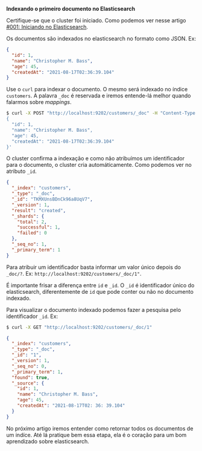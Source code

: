   **Indexando o primeiro documento no Elasticsearch**

Certifique-se que o cluster foi iniciado. Como podemos ver nesse artigo [#001: Iniciando no Elasticsearch](https://github.com/brunoflegler/elasticsearch-course/blob/master/001/readme.md).

Os documentos são indexados no elasticsearch no formato como JSON. Ex:

```json
{
  "id": 1,
  "name": "Christopher M. Bass",
  "age": 45,
  "createdAt": "2021-08-17T02:36:39.104"
}
```

Use o `curl` para indexar o documento. O mesmo será indexado no índice `customers`. A palavra `_doc` é reservada e iremos entende-lá melhor quando falarmos sobre *mappings*. 

```sh
$ curl -X POST "http://localhost:9202/customers/_doc" -H "Content-Type: application/json" -d '
{
  "id": 1,
  "name": "Christopher M. Bass",
  "age": 45,
  "createdAt": "2021-08-17T02:36:39.104"
}'
```

O cluster confirma a indexação e como não atribuímos um identificador para o documento, o cluster cria automáticamente. Como podemos ver no atributo `_id`.

```json
{
  "_index": "customers",
  "_type": "_doc",
  "_id": "TKMXUnsBDnCk96a8UqV7",
  "_version": 1,
  "result": "created",
  "_shards": {
    "total": 2,
    "successful": 1,
    "failed": 0
  },
  "_seq_no": 1,
  "_primary_term": 1
}
```

Para atribuir um identificador basta informar um valor único depois do `_doc/?`. Ex: `http://localhost:9202/customers/_doc/1"`.

É importante frisar a diferença entre `id` e `_id`. O `_id` é identificador único do elasticsearch, diferentemente de `id` que pode conter ou não no documento indexado.

Para visualizar o documento indexado podemos fazer a pesquisa pelo identificador `_id`. Ex:

```sh
$ curl -X GET "http://localhost:9202/customers/_doc/1"
```

```json
{
  "_index": "customers",
  "_type": "_doc",
  "_id": "1",
  "_version": 1,
  "_seq_no": 0,
  "_primary_term": 1,
  "found": true,
  "_source": {
    "id": 1,
    "name": "Christopher M. Bass",
    "age": 45,
    "createdAt": "2021-08-17T02: 36: 39.104"
  }
}
```

No próximo artigo iremos entender como retornar todos os documentos de um indíce. Até lá pratique bem essa etapa, ela é o coração para um bom aprendizado sobre elasticsearch.